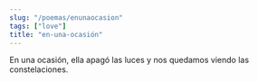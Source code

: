 ```yaml
---
slug: "/poemas/enunaocasion"
tags: ["love"]
title: "en-una-ocasión"
---
```

En una ocasión, ella apagó las luces y nos quedamos viendo las constelaciones.